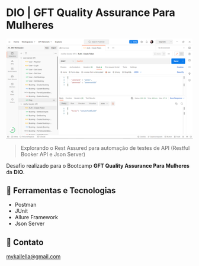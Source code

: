 # DIO | GFT Quality Assurance Para Mulheres

![preview](./preview.png)
 
 > Explorando o Rest Assured para automação de testes de API (Restful Booker API e Json Server)

 Desafio realizado para o Bootcamp **GFT Quality Assurance Para Mulheres** da **DIO**.

## 🔧 Ferramentas e Tecnologias

- Postman 
- JUnit
- Allure Framework
- Json Server  

## 🔗 Contato

mykallella@gmail.com
